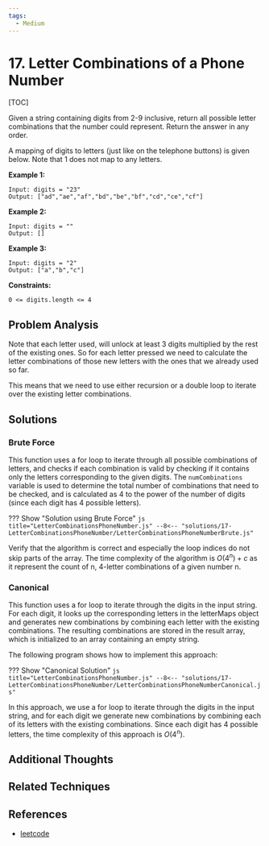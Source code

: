 ```yaml
---
tags:
  - Medium
---
```


# 17. Letter Combinations of a Phone Number

[TOC]

Given a string containing digits from 2-9 inclusive, return all possible letter combinations that the number could represent. Return the answer in any order.

A mapping of digits to letters (just like on the telephone buttons) is given below. Note that 1 does not map to any letters.

**Example 1:**

```
Input: digits = "23"
Output: ["ad","ae","af","bd","be","bf","cd","ce","cf"]
```

**Example 2:**

```
Input: digits = ""
Output: []
```

**Example 3:**

```
Input: digits = "2"
Output: ["a","b","c"]
```

**Constraints:**

```
0 <= digits.length <= 4
```

## Problem Analysis

Note that each letter used, will unlock at least 3 digits multiplied by the rest of the existing ones. So for each letter pressed we need to calculate the letter combinations of those new letters with the ones that we already used so far.

This means that we need to use either recursion or a double loop to iterate over the existing letter combinations.

## Solutions

### Brute Force

This function uses a for loop to iterate through all possible combinations of letters, and checks if each combination is valid by checking if it contains only the letters corresponding to the given digits. The `numCombinations` variable is used to determine the total number of combinations that need to be checked, and is calculated as 4 to the power of the number of digits (since each digit has 4 possible letters).

??? Show "Solution using Brute Force"
    ```js title="LetterCombinationsPhoneNumber.js"
    --8<-- "solutions/17-LetterCombinationsPhoneNumber/LetterCombinationsPhoneNumberBrute.js"
    ```

Verify that the algorithm is correct and especially the loop indices do not skip parts of the array. The time complexity of the algorithm is $O(4^n)+c$ as it represent the count of n, 4-letter combinations of a given number n.

### Canonical

This function uses a for loop to iterate through the digits in the input string. For each digit, it looks up the corresponding letters in the letterMaps object and generates new combinations by combining each letter with the existing combinations. The resulting combinations are stored in the result array, which is initialized to an array containing an empty string.

The following program shows how to implement this approach:

??? Show "Canonical Solution"
    ```js title="LetterCombinationsPhoneNumber.js"
    --8<-- "solutions/17-LetterCombinationsPhoneNumber/LetterCombinationsPhoneNumberCanonical.js"
    ```

In this approach, we use a for loop to iterate through the digits in the input string, and for each digit we generate new combinations by combining each of its letters with the existing combinations. Since each digit has 4 possible letters, the time complexity of this approach is $O(4^n)$.

## Additional Thoughts

## Related Techniques

## References

- [leetcode](https://leetcode.com/problems/letter-combinations-of-a-phone-number/)
